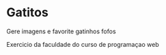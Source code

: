 # Gatitos
Gere imagens e favorite gatinhos fofos

Exercicio da faculdade do curso de programaçao web